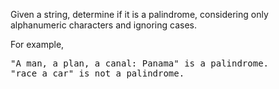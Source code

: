 Given a string, determine if it is a palindrome, considering only alphanumeric characters and ignoring cases.

For example,
<pre>
"A man, a plan, a canal: Panama" is a palindrome.
"race a car" is not a palindrome.
</pre>


